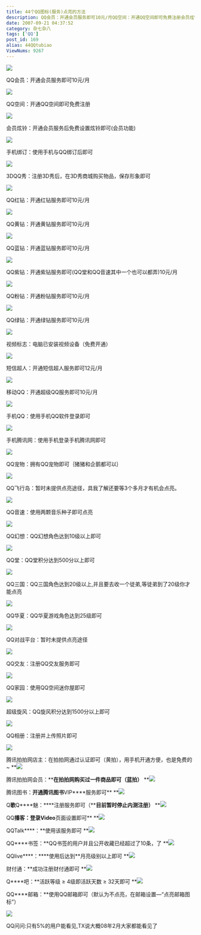 ```yaml
---
title: 44个QQ图标(服务)点亮的方法
description: QQ会员：开通会员服务即可10元/月QQ空间：开通QQ空间即可免费注册会员炫铃：开通会员服务后免费设置炫铃即可(会员功能)手机绑订：使用手机与QQ绑订后即可
date: 2007-09-21 04:37:52
category: 杂七杂八
tags: ['QQ']
post_id: 169
alias: 44QQtubiao
ViewNums: 9267
---
```

![](http://www.anqn.com/pic/3/a2007-9-15-734001.jpg)

QQ会员：开通会员服务即可10元/月

![](http://www.anqn.com/pic/3/a2007-9-15-621002.jpg)

QQ空间：开通QQ空间即可免费注册

![](http://www.anqn.com/pic/3/a2007-9-15-371003.jpg)

会员炫铃：开通会员服务后免费设置炫铃即可(会员功能)

![](http://www.anqn.com/pic/3/a2007-9-15-112004.jpg)

手机绑订：使用手机与QQ绑订后即可

![](http://www.anqn.com/pic/3/a2007-9-15-833005.jpg)

3DQQ秀：注册3D秀后，在3D秀商城购买物品，保存形象即可

![](http://www.anqn.com/pic/3/a2007-9-15-140006.jpg)

QQ红钻：开通红钻服务即可10元/月

![](http://www.anqn.com/pic/3/a2007-9-15-876007.jpg)

QQ黄钻：开通黄钻服务即可10元/月

![](http://www.anqn.com/pic/3/a2007-9-15-436008.jpg)

QQ蓝钻：开通蓝钻服务即可10元/月

![](http://www.anqn.com/pic/3/a2007-9-15-884009.jpg)

QQ紫钻：开通紫钻服务即可(QQ堂和QQ音速其中一个也可以都弄)10元/月

![](http://www.anqn.com/pic/3/a2007-9-15-954010.jpg)

QQ粉钻：开通粉钻服务即可10元/月

![](http://www.anqn.com/pic/3/a2007-9-15-572011.jpg)

QQ绿钻：开通绿钻服务即可10元/月

![](http://www.anqn.com/pic/3/a2007-9-15-148012.jpg)

视频标志：电脑已安装视频设备（免费开通）

![](http://www.anqn.com/pic/3/a2007-9-15-521013.jpg)

短信超人：开通短信超人服务即可12元/月

![](http://www.anqn.com/pic/3/a2007-9-15-660014.jpg)

移动QQ：开通超级QQ服务即可10元/月

![](http://www.anqn.com/pic/3/a2007-9-15-337015.jpg)

手机QQ：使用手机QQ软件登录即可

![](http://www.anqn.com/pic/3/a2007-9-15-846016.jpg)

手机腾讯网：使用手机登录手机腾讯网即可

![](http://www.anqn.com/pic/3/a2007-9-15-630017.jpg)

QQ宠物：拥有QQ宠物即可｛猪猪和企鹅都可以｝

![](http://www.anqn.com/pic/3/a2007-9-15-919018.jpg)

QQ飞行岛：暂时未提供点亮途径，具我了解还要等3个多月才有机会点亮。

![](http://www.anqn.com/pic/3/a2007-9-15-725019.jpg)

QQ音速：使用两颗音乐种子即可点亮

![](http://www.anqn.com/pic/3/a2007-9-15-319020.jpg)

QQ幻想：QQ幻想角色达到10级以上即可

![](http://www.anqn.com/pic/3/a2007-9-15-195021.jpg)

QQ堂：QQ堂积分达到500分以上即可

![](http://www.anqn.com/pic/3/a2007-9-15-708022.jpg)

QQ三国：QQ三国角色达到20级以上,并且要去收一个徒弟,等徒弟到了20级你才能点亮

![](http://www.anqn.com/pic/3/a2007-9-15-617023.jpg)

QQ华夏：QQ华夏游戏角色达到25级即可

![](http://www.anqn.com/pic/3/a2007-9-15-192024.jpg)

QQ对战平台：暂时未提供点亮途径

![](http://www.anqn.com/pic/3/a2007-9-15-356025.jpg)

QQ交友：注册QQ交友服务即可

![](http://www.anqn.com/pic/3/a2007-9-15-366026.jpg)

QQ家园：使用QQ空间迷你屋即可

![](http://www.anqn.com/pic/3/a2007-9-15-370027.jpg)

超级旋风：QQ旋风积分达到1500分以上即可

![](http://www.anqn.com/pic/3/a2007-9-15-981028.jpg)

QQ相册：注册并上传照片即可

![](http://www.anqn.com/pic/3/a2007-9-15-350029.jpg)

腾讯拍拍网店主：在拍拍网通过认证即可（黄拍），用手机开通方便，也是免费的~
 **![](http://www.anqn.com/pic/3/a2007-9-15-246030.jpg)

腾讯拍拍网会员：****在拍拍网购买过一件商品即可（蓝拍）** **![](http://www.anqn.com/pic/3/a2007-9-15-469031.jpg)

腾讯图书：****开通腾讯图书****VIP****服务即可**
 **![](http://www.anqn.com/pic/3/a2007-9-15-741032.jpg)

Q****歌****Q****魅：****注册服务即可（****目前暂时停止内测注册）**
 **![](http://www.anqn.com/pic/3/a2007-9-15-669033.jpg)

QQ****播客：****登录****Video****页面设置即可**
 **![](http://www.anqn.com/pic/3/a2007-9-15-267034.jpg)

QQTalk****：**使用该服务即可
 **![](http://www.anqn.com/pic/3/a2007-9-15-172035.jpg)

QQ****书签：**QQ书签的用户并且公开收藏已经超过了10条，了
 **![](http://www.anqn.com/pic/3/a2007-9-15-915036.jpg)

QQlive****：****使用后达到**月亮级别以上即可
 **![](http://www.anqn.com/pic/3/a2007-9-15-806037.jpg)

财付通：**成功注册财付通即可
 **![](http://www.anqn.com/pic/3/a2007-9-15-360038.jpg)

Q****吧：**活跃等级 ≥ 4级即活跃天数 ≥ 32天即可
 **![](http://www.anqn.com/pic/3/a2007-9-15-668039.jpg)

QQ****邮箱：**使用QQ邮箱即可（默认为不点亮，在邮箱设置—“点亮邮箱图标”）

![](http://img.qbar.qq.com/cgi-bin/img?uuid=__92e117e16a38409389e1ebef6863a8c4)

QQ问问:只有5%的用户能看见,TX说大概08年2月大家都能看见了